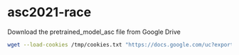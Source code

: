 # asc2021-race

Download the pretrained_model_asc file from Google Drive

```sh
wget --load-cookies /tmp/cookies.txt "https://docs.google.com/uc?export=download&confirm=$(wget --quiet --save-cookies /tmp/cookies.txt --keep-session-cookies --no-check-certificate 'https://docs.google.com/uc?export=download&id=1a9Rxu7sn2vJo91XqFWHCe-HucdFnA03Z' -O- | sed -rn 's/.*confirm=([0-9A-Za-z_]+).*/\1\n/p')&id=1a9Rxu7sn2vJo91XqFWHCe-HucdFnA03Z" -O pretrained_model_asc.tar.gz && rm -rf /tmp/cookies.txt
```
